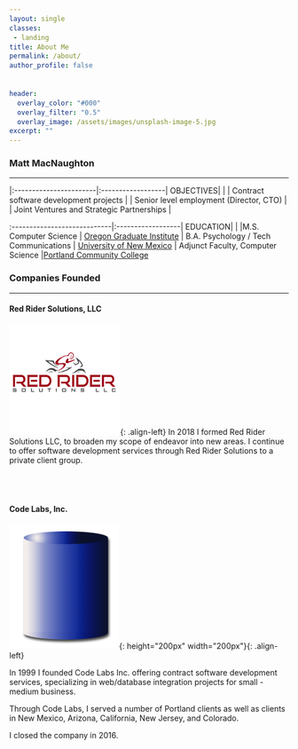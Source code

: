 ```yaml
---
layout: single
classes: 
 - landing
title: About Me
permalink: /about/
author_profile: false


header:
  overlay_color: "#000"
  overlay_filter: "0.5"
  overlay_image: /assets/images/unsplash-image-5.jpg  
excerpt: ""
---
```

### Matt MacNaughton
---


|:-----------------------|:------------------|
OBJECTIVES| |
| Contract software development projects |
| Senior level employment (Director, CTO) |
| Joint Ventures and Strategic Partnerships |

:----------------------------|:------------------|
EDUCATION| |
|M.S. Computer Science   | [Oregon Graduate Institute](https://en.wikipedia.org/wiki/OGI_School_of_Science_and_Engineering) 
 | B.A. Psychology / Tech Communications  | [University of New Mexico](http://www.unm.edu/)
 | Adjunct Faculty, Computer Science   |[Portland Community College](http://www.pcc.edu)


### Companies Founded
---


#### Red Rider Solutions, LLC
<img src="/assets/folio/rr/rrsLogoSq.png" width="200" height="200" />{: .align-left} In 2018 I formed Red Rider Solutions LLC, to broaden my scope of endeavor into new areas.  I continue to offer software development services  through Red Rider Solutions to a private client group.<br><br><br><br>

#### Code Labs, Inc.
![Code Labs ](/assets/folio/cl/BluCyl.gif){: height="200px" width="200px"}{: .align-left}
<div>In 1999 I founded Code Labs Inc. offering contract software development services, specializing in web/database integration projects for small - medium business.  

Through Code Labs, I served a number of Portland clients as well as clients in New Mexico, Arizona, California, New Jersey, and Colorado.

I closed the company in 2016.
</div>


 
